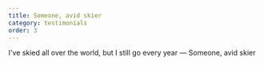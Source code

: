 ```yaml
---
title: Someone, avid skier
category: testimonials
order: 3
---
```


I've skied all over the world, but I still go every year <span>— Someone, avid skier</span>
